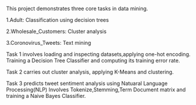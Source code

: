 This project demonstrates three core tasks in data mining.

1.Adult:  Classification using decision trees

2.Wholesale_Customers:  Cluster analysis

3.Coronovirus_Tweets:  Text mining

Task 1 involves loading and inspecting datasets,applying one-hot encoding.
Training a Decision Tree Classifier and computing its training error rate.

Task 2 carries out cluster analysis, applying K-Means and clustering.

Task 3 predicts tweet sentiment analysis using Natuaral Language Processing(NLP)
Involves Tokenize,Stemming,Term Document matrix and training a Naive Bayes Classifier.
